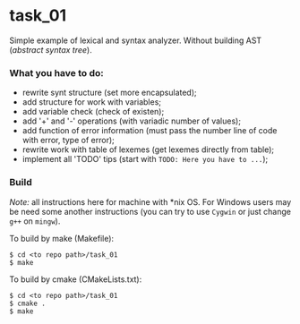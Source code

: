 # task_01
Simple example of lexical and syntax analyzer. Without building AST (*abstract syntax tree*).

### What you have to do:
- rewrite synt structure (set more encapsulated);
- add structure for work with variables;
- add variable check (check of existen);
- add '+' and '-' operations (with variadic number of values);
- add function of error information (must pass the number line of code with error, type of error);
- rewrite work with table of lexemes (get lexemes directly from table);
- implement all 'TODO' tips (start with `TODO: Here you have to ...`);


### Build
*Note:* all instructions here for machine with *nix OS. For Windows users may be need some another instructions (you can try to use `Cygwin` or just change `g++` on `mingw`).

To build by make (Makefile):
```
$ cd <to repo path>/task_01
$ make
```

To build by cmake (CMakeLists.txt):
```
$ cd <to repo path>/task_01
$ cmake .
$ make
```
